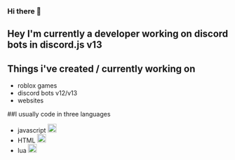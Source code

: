 ### Hi there 👋


## Hey I'm currently a developer working on discord bots in discord.js v13


## Things i've created / currently working on
* roblox games
* discord bots v12/v13
* websites

##I usually code in three languages
* javascript <img src="https://miro.medium.com/max/1838/1*6ahbWjp_g9hqhaTDSJOL1Q.png" alt="javascript LOGO" width="20" height="20"/>
* HTML <img src="https://cdn0.iconfinder.com/data/icons/IS_html5-icons/512/logo.png" alt="HTML LOGO" width="20" height="20"/>
* lua <img src="https://image.flaticon.com/icons/png/512/29/29175.png" alt="lua LOGO" width="20" height="20"/>
